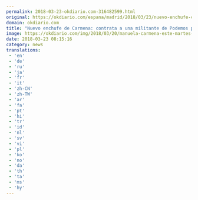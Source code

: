 ```yaml
---
permalink: 2018-03-23-okdiario.com-316482599.html
original: https://okdiario.com/espana/madrid/2018/03/23/nuevo-enchufe-carmena-contrata-militante-podemos-fomentar-consultas-populares-2005871
domain: okdiario.com
title: "Nuevo enchufe de Carmena: contrata a una militante de Podemos para fomentar las consultas populares"
image: https://okdiario.com/img/2018/03/20/manuela-carmena-este-martes-inaugurando-una-exposicion-de-tulipanes.-foto.-madrid-1.jpg
date: 2018-03-23 08:15:16
category: news
translations: 
 - 'en'
 - 'de'
 - 'ru'
 - 'ja'
 - 'fr'
 - 'it'
 - 'zh-CN'
 - 'zh-TW'
 - 'ar'
 - 'fa'
 - 'pt'
 - 'hi'
 - 'tr'
 - 'id'
 - 'nl'
 - 'sv'
 - 'vi'
 - 'pl'
 - 'ko'
 - 'no'
 - 'da'
 - 'th'
 - 'ta'
 - 'ms'
 - 'hy'
---
```


